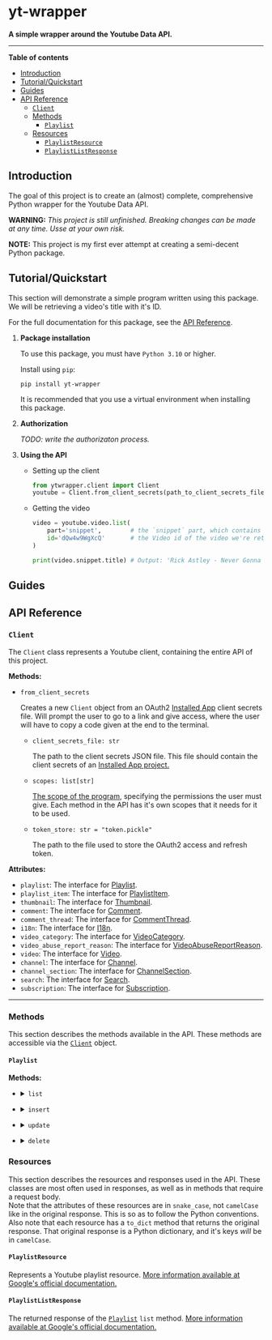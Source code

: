 # yt-wrapper <!-- omit in toc -->
**A simple wrapper around the Youtube Data API.**
***

**Table of contents**
- [Introduction](#introduction)
- [Tutorial/Quickstart](#tutorialquickstart)
- [Guides](#guides)
- [API Reference](#api-reference)
  - [`Client`](#client)
  - [Methods](#methods)
    - [`Playlist`](#playlist) 
  - [Resources](#resources)
    - [`PlaylistResource`](#playlistresource)
    - [`PlaylistListResponse`](#playlistlistresponse)

## Introduction
The goal of this project is to create an (almost) complete, comprehensive Python wrapper for the Youtube Data API. 

**WARNING:** *This project is still unfinished. Breaking changes can be made at any time. Usse at your own risk.*

**NOTE:** This project is my first ever attempt at creating a semi-decent Python package.
## Tutorial/Quickstart 

This section will demonstrate a simple program written using this package. We will be retrieving a video's title with it's ID.

For the full documentation for this package, see the [API Reference](#api-reference).  

1. **Package installation** 
   
    To use this package, you must have `Python 3.10` or higher.

    Install using `pip`:
    ```
    pip install yt-wrapper
    ```
    It is recommended that you use a virtual environment when installing this package.

2. **Authorization**

    *TODO: write the authorizaton process.*

3. **Using the API**
    
    - Setting up the client  

        ```python
        from ytwrapper.client import Client
        youtube = Client.from_client_secrets(path_to_client_secrets_file, scopes=['https://www.googleapis.com/auth/youtube.readonly'])
        ```
    - Getting the video

        ```python
        video = youtube.video.list(
            part='snippet',        # the `snippet` part, which contains the video titles
            id='dQw4w9WgXcQ'       # the Video id of the video we're retrieving
        )

        print(video.snippet.title) # Output: 'Rick Astley - Never Gonna Give You Up (Official Music Video)'
        ```

## Guides

## API Reference

### `Client`
The `Client` class represents a Youtube client, containing the entire API of this project.

**Methods:**
- `from_client_secrets` 
    
    Creates a new `Client` object from an OAuth2 [Installed App](https://developers.google.com/youtube/v3/guides/auth/installed-apps) client secrets file. Will prompt the user to go to a link and give access, where the user will have to copy a code given at the end to the terminal.
    - `client_secrets_file: str`
        
        The path to the client secrets JSON file. This file should contain the client secrets of an [Installed App project.](https://developers.google.com/youtube/v3/guides/auth/installed-apps)
    - `scopes: list[str]`

        [The scope of the program](https://developers.google.com/youtube/v3/guides/auth/installed-apps#identify-access-scopes), specifying the permissions the user must give. Each method in the API has it's own scopes that it needs for it to be used.
    - `token_store: str = "token.pickle"`

        The path to the file used to store the OAuth2 access and refresh token.

**Attributes:**
- `playlist`: The interface for [Playlist](#playlist).
- `playlist_item`: The interface for [PlaylistItem](#playlistitem).
- `thumbnail`: The interface for [Thumbnail](#thumbnail).
- `comment`: The interface for [Comment](#comment).
- `comment_thread`: The interface for [CommentThread](#commentthread).
- `i18n`: The interface for [I18n](#i18n).
- `video_category`: The interface for [VideoCategory](#videocategry).
- `video_abuse_report_reason`: The interface for [VideoAbuseReportReason](#videoabusereportreason).
- `video`: The interface for [Video](#video).
- `channel`: The interface for [Channel](#channel).
- `channel_section`: The interface for [ChannelSection](#channelsection).
- `search`: The interface for [Search](#search).
- `subscription`: The interface for [Subscription](#subscription).

***
### Methods

This section describes the methods available in the API. These methods are accessible via the [`Client`](#client) object.
#### `Playlist`
**Methods:**
- <details><summary><code>list</code></summary>

    Returns a collection of playlists.  
    **Required** parameters:
    - `part: PlaylistPartType`

        Specifies what properties will be returned by the request.

    **Filters** (specify exactly one):
    - `id: list[str]|str`

        The playlist ID/list of playlist IDs that will be returned.
    - `channel_id: str`

        Specifies a channel ID whose playlists will be returned.
    - `mine: bool`

        Specifies that the API should retrieve the playlists of the authorised user.

    **Optional** parameters:
    - `max_results: int`

        The maximum amount of items that will be returned.
    - `page_token: str`

        Identifies a specific page in the result set that should be returned. The `next_page_token` and `prev_page_token` are available in the returned list response for this parameter.
    - `on_behalf_of_content_owner: str`

        

    [Reference](https://developers.google.com/youtube/v3/docs/playlists/list)
</details>

- <details><summary><code>insert</code></summary>

    Creates a playlist.  
    **Required** parameters:
    - `part: PlaylistPartType`

        Identifies the attributes the method will set, and the attributes included in the response.
    - `body: PlaylistResource`

        The [`PlaylistResource`](#playlistresource) which specifies the details of this playlist.
        **Values you are able to set**:
        - `snippet.title` (Required)
        - `snippet.description`
        - `snippet.privacy_status`

    **Optional** parameters:
    - `on_behalf_of_content_owner: str`

        

    [Reference](https://developers.google.com/youtube/v3/docs/playlists/insert)
</details>

- <details><summary><code>update</code></summary>

    Updates a playlist.  
    **Required** parameters:
    - `part: PlaylistPartType`

        Identifies the attributes the method will set, and the attributes included in the response.
    - `body: PlaylistResource`

        The [`PlaylistResource`](#playlistresource) which specifies the details of this playlist.
        **Values you are able to set**:
        - `id` (Required)
        - Otherwise, same as the above `insert` method.`

    **Optional** parameters:
    - `on_behalf_of_content_owner: str`

        

    [Reference](https://developers.google.com/youtube/v3/docs/playlists/update)
</details>

- <details><summary><code>delete</code></summary>

    Deletes a playlist.  
    **Required** parameters:
    - `playlist_id: str`

        The ID of the Playlist that will be deleted.

    **Optional** parameters:
    - `on_behalf_of_content_owner: str`

        

    [Reference](https://developers.google.com/youtube/v3/docs/playlists/delete)
</details>


<!--m PlaylistItem -->
<!--m Thumbnail -->
<!--m Comment -->
<!--m CommentThread -->
<!--m I18n -->
<!--m VideoCategory -->
<!--m VideoAbuseReportReason -->
<!--m Video -->
<!--m Channel -->
<!--m ChannelSection -->
<!--m Search -->
<!--m Subscription -->

### Resources

This section describes the resources and responses used in the API. These classes are most often used in responses, as well as in methods that require a request body.  
Note that the attributes of these resources are in `snake_case`, not `camelCase` like in the original response. This is so as to follow the Python conventions.  
Also note that each resource has a `to_dict` method that returns the original response. That original response is a Python dictionary, and it's keys *will* be in `camelCase`. 
#### `PlaylistResource`

Represents a Youtube playlist resource. [More information available at Google's official documentation.](https://developers.google.com/youtube/v3/docs/playlists)
#### `PlaylistListResponse`

The returned response of the [`Playlist`](#playlist) `list` method. [More information available at Google's official documentation.](https://developers.google.com/youtube/v3/docs/playlists/list#response)
